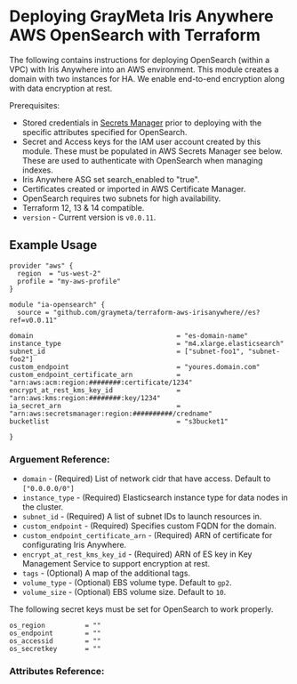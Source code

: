 # Deploying GrayMeta Iris Anywhere AWS OpenSearch with Terraform

The following contains instructions for deploying OpenSearch (within a VPC) with Iris Anywhere into an AWS environment. This module creates a domain with two instances for HA. We enable end-to-end encryption along with data encryption at rest.

Prerequisites:
* Stored credentials in [Secrets Manager](#creating-secrets-for-iris-anywhere) prior to deploying with the specific attributes specified for OpenSearch.
* Secret and Access keys for the IAM user account created by this module. These must be populated in AWS Secrets Manager see below. These are used to authenticate with OpenSearch when managing indexes.
* Iris Anywhere ASG set search_enabled to "true".
* Certificates created or imported in AWS Certificate Manager.
* OpenSearch requires two subnets for high availability.
* Terraform 12, 13 & 14 compatible.
* `version` - Current version is `v0.0.11`.

## Example Usage

```hcl
provider "aws" {
  region  = "us-west-2"
  profile = "my-aws-profile"
}

module "ia-opensearch" {
  source = "github.com/graymeta/terraform-aws-irisanywhere//es?ref=v0.0.11"

domain                                    = "es-domain-name" 
instance_type                             = "m4.xlarge.elasticsearch"
subnet_id                                 = ["subnet-foo1", "subnet-foo2"]
custom_endpoint                           = "youres.domain.com"
custom_endpoint_certificate_arn           = "arn:aws:acm:region:########:certificate/1234"
encrypt_at_rest_kms_key_id                = "arn:aws:kms:region:########:key/1234"
ia_secret_arn                             = "arn:aws:secretsmanager:region:##########/credname"
bucketlist                                = "s3bucket1"

}

```
### Arguement Reference:
* `domain` - (Required) List of network cidr that have access.  Default to `["0.0.0.0/0"]`
* `instance_type` - (Required) Elasticsearch instance type for data nodes in the cluster.
* `subnet_id` - (Required) A list of subnet IDs to launch resources in.
* `custom_endpoint` - (Required) Specifies custom FQDN for the domain.
* `custom_endpoint_certificate_arn` - (Required) ARN of certificate for configurating Iris Anywhere.
* `encrypt_at_rest_kms_key_id` - (Required) ARN of ES key in Key Management Service to support encryption at rest.
* `tags` -  (Optional) A map of the additional tags.
* `volume_type` - (Optional) EBS volume type. Default to `gp2`.
* `volume_size` - (Optional) EBS volume size. Default to `10`.

The following secret keys must be set for OpenSearch to work properly.

    os_region          = ""
    os_endpoint        = ""
    os_accessid        = ""
    os_secretkey       = ""



### Attributes Reference: